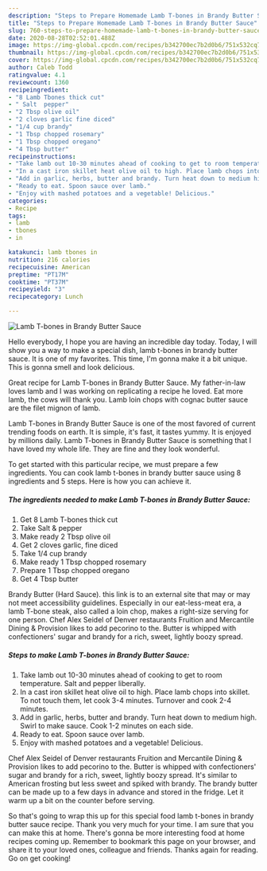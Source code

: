 ```yaml
---
description: "Steps to Prepare Homemade Lamb T-bones in Brandy Butter Sauce"
title: "Steps to Prepare Homemade Lamb T-bones in Brandy Butter Sauce"
slug: 760-steps-to-prepare-homemade-lamb-t-bones-in-brandy-butter-sauce
date: 2020-08-28T02:52:01.488Z
image: https://img-global.cpcdn.com/recipes/b342700ec7b2d0b6/751x532cq70/lamb-t-bones-in-brandy-butter-sauce-recipe-main-photo.jpg
thumbnail: https://img-global.cpcdn.com/recipes/b342700ec7b2d0b6/751x532cq70/lamb-t-bones-in-brandy-butter-sauce-recipe-main-photo.jpg
cover: https://img-global.cpcdn.com/recipes/b342700ec7b2d0b6/751x532cq70/lamb-t-bones-in-brandy-butter-sauce-recipe-main-photo.jpg
author: Caleb Todd
ratingvalue: 4.1
reviewcount: 1360
recipeingredient:
- "8 Lamb Tbones thick cut"
- " Salt  pepper"
- "2 Tbsp olive oil"
- "2 cloves garlic fine diced"
- "1/4 cup brandy"
- "1 Tbsp chopped rosemary"
- "1 Tbsp chopped oregano"
- "4 Tbsp butter"
recipeinstructions:
- "Take lamb out 10-30 minutes ahead of cooking to get to room temperature. Salt and pepper liberally."
- "In a cast iron skillet heat olive oil to high. Place lamb chops into skillet. To not touch them, let cook 3-4 minutes. Turnover and cook 2-4 minutes."
- "Add in garlic, herbs, butter and brandy. Turn heat down to medium high. Swirl to make sauce. Cook 1-2 minutes on each side."
- "Ready to eat. Spoon sauce over lamb."
- "Enjoy with mashed potatoes and a vegetable! Delicious."
categories:
- Recipe
tags:
- lamb
- tbones
- in

katakunci: lamb tbones in 
nutrition: 216 calories
recipecuisine: American
preptime: "PT17M"
cooktime: "PT37M"
recipeyield: "3"
recipecategory: Lunch

---
```



![Lamb T-bones in Brandy Butter Sauce](https://img-global.cpcdn.com/recipes/b342700ec7b2d0b6/751x532cq70/lamb-t-bones-in-brandy-butter-sauce-recipe-main-photo.jpg)

Hello everybody, I hope you are having an incredible day today. Today, I will show you a way to make a special dish, lamb t-bones in brandy butter sauce. It is one of my favorites. This time, I'm gonna make it a bit unique. This is gonna smell and look delicious.

Great recipe for Lamb T-bones in Brandy Butter Sauce. My father-in-law loves lamb and I was working on replicating a recipe he loved. Eat more lamb, the cows will thank you. Lamb loin chops with cognac butter sauce are the filet mignon of lamb.

Lamb T-bones in Brandy Butter Sauce is one of the most favored of current trending foods on earth. It is simple, it's fast, it tastes yummy. It is enjoyed by millions daily. Lamb T-bones in Brandy Butter Sauce is something that I have loved my whole life. They are fine and they look wonderful.


To get started with this particular recipe, we must prepare a few ingredients. You can cook lamb t-bones in brandy butter sauce using 8 ingredients and 5 steps. Here is how you can achieve it.

<!--inarticleads1-->

##### The ingredients needed to make Lamb T-bones in Brandy Butter Sauce:

1. Get 8 Lamb T-bones thick cut
1. Take  Salt &amp; pepper
1. Make ready 2 Tbsp olive oil
1. Get 2 cloves garlic, fine diced
1. Take 1/4 cup brandy
1. Make ready 1 Tbsp chopped rosemary
1. Prepare 1 Tbsp chopped oregano
1. Get 4 Tbsp butter


Brandy Butter (Hard Sauce). this link is to an external site that may or may not meet accessibility guidelines. Especially in our eat-less-meat era, a lamb T-bone steak, also called a loin chop, makes a right-size serving for one person. Chef Alex Seidel of Denver restaurants Fruition and Mercantile Dining &amp; Provision likes to add pecorino to the. Butter is whipped with confectioners&#39; sugar and brandy for a rich, sweet, lightly boozy spread. 

<!--inarticleads2-->

##### Steps to make Lamb T-bones in Brandy Butter Sauce:

1. Take lamb out 10-30 minutes ahead of cooking to get to room temperature. Salt and pepper liberally.
1. In a cast iron skillet heat olive oil to high. Place lamb chops into skillet. To not touch them, let cook 3-4 minutes. Turnover and cook 2-4 minutes.
1. Add in garlic, herbs, butter and brandy. Turn heat down to medium high. Swirl to make sauce. Cook 1-2 minutes on each side.
1. Ready to eat. Spoon sauce over lamb.
1. Enjoy with mashed potatoes and a vegetable! Delicious.


Chef Alex Seidel of Denver restaurants Fruition and Mercantile Dining &amp; Provision likes to add pecorino to the. Butter is whipped with confectioners&#39; sugar and brandy for a rich, sweet, lightly boozy spread. It&#39;s similar to American frosting but less sweet and spiked with brandy. The brandy butter can be made up to a few days in advance and stored in the fridge. Let it warm up a bit on the counter before serving. 

So that's going to wrap this up for this special food lamb t-bones in brandy butter sauce recipe. Thank you very much for your time. I am sure that you can make this at home. There's gonna be more interesting food at home recipes coming up. Remember to bookmark this page on your browser, and share it to your loved ones, colleague and friends. Thanks again for reading. Go on get cooking!

